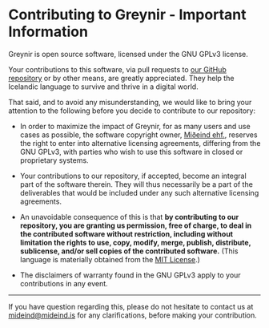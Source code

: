 # Contributing to Greynir - Important Information

Greynir is open source software, licensed under the GNU GPLv3 license.

Your contributions to this software, via pull requests to
[our GitHub repository](https://github.com/mideind/Greynir) or by other
means, are greatly appreciated. They help the Icelandic
language to survive and thrive in a digital world.

That said, and to avoid any misunderstanding, we would like to bring your
attention to the following before you decide to contribute to our repository:

* In order to maximize the impact of Greynir, for as many users and use cases
  as possible, the software copyright owner, [Miðeind ehf.](https://mideind.is),
  reserves the right to enter into alternative licensing agreements,
  differing from the GNU GPLv3, with parties who wish to use this software
  in closed or proprietary systems.

* Your contributions to our repository, if accepted, become an integral part of
  the software therein. They will thus necessarily be a part of the
  deliverables that would be included under any such alternative licensing
  agreements.

* An unavoidable consequence of this is that **by contributing to our repository,
  you are granting us permission, free of charge, to deal in the contributed
  software without restriction, including without limitation the rights to use,
  copy, modify, merge, publish, distribute, sublicense, and/or sell copies of
  the contributed software.** (This language is materially obtained from the
  [MIT License](https://opensource.org/licenses/MIT).)

* The disclaimers of warranty found in the GNU GPLv3 apply to your contributions
  in any event.

---

If you have question regarding this, please do not hesitate to contact
us at [mideind@mideind.is](mailto:mideind@mideind.is) for any clarifications,
before making your contribution.
